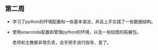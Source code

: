 ## 第二周

+ 学习了python的环境配置和一些基本语法，并且上手实践了一些数据结构。

+ 使用anaconda配置和管理python的环境，以及一些绘图的拓展包。

  老师和主教都非常负责，会手把手进行指导，爱了。

